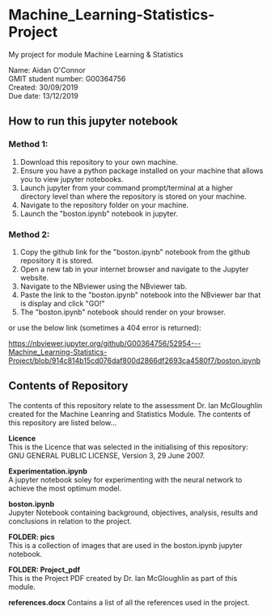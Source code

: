 # Machine_Learning-Statistics-Project
My project for module Machine Learning &amp; Statistics

Name:                Aidan O'Connor</br>
GMIT student number: G00364756</br>
Created:             30/09/2019</br>
Due date:            13/12/2019</br>

## How to run this jupyter notebook
### Method 1: 
1. Download this repository to your own machine.
2. Ensure you have a python package installed on your machine that allows you to view jupyter notebooks.
3. Launch jupyter from your command prompt/terminal at a higher directory level than where the repository is stored on your machine.
4. Navigate to the repository folder on your machine.
5. Launch the "boston.ipynb" notebook in jupyter.

### Method 2:
1. Copy the github link for the "boston.ipynb" notebook from the github repository it is stored.
2. Open a new tab in your internet browser and navigate to the Jupyter website.
3. Navigate to the NBviewer using the NBviewer tab.
4. Paste the link to the "boston.ipynb" notebook into the NBviewer bar that is display and click "GO!"
5. The "boston.ipynb" notebook should render on your browser.

or use the below link (sometimes a 404 error is returned):

https://nbviewer.jupyter.org/github/G00364756/52954---Machine_Learning-Statistics-Project/blob/914c814b15cd076daf800d2866df2693ca4580f7/boston.ipynb

## Contents of Repository

The contents of this repository relate to the assessment Dr. Ian McGloughlin created for the Machine Leanring and Statistics Module.
The contents of this repository are listed below...

<b>Licence</b></br>
This is the Licence that was selected in the initialising of this repository: GNU GENERAL PUBLIC LICENSE, Version 3, 29 June 2007.

<b>Experimentation.ipynb</b></br>
A jupyter notebook soley for experimenting with the neural network to achieve the most optimum model.

<b>boston.ipynb</b></br>
Jupyter Notebook containing background, objectives, analysis, results and conclusions in relation to the project.

<b>FOLDER: pics</b></br>
This is a collection of images that are used in the boston.ipynb jupyter notebook.

<b>FOLDER: Project_pdf</b></br>
This is the Project PDF created by Dr. Ian McGloughlin as part of this module.

<b>references.docx</b>
Contains a list of all the references used in the project.

